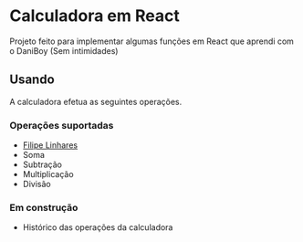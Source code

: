 # Calculadora em React

Projeto feito para implementar algumas funções em React que aprendi com o DaniBoy (Sem intimidades)

## Usando

A calculadora efetua as seguintes operações.


### Operações suportadas
- [Filipe Linhares](http://github.com/filipelinhares)
- Soma
- Subtração
- Multiplicação
- Divisão

### Em construção
- Histórico das operações da calculadora
